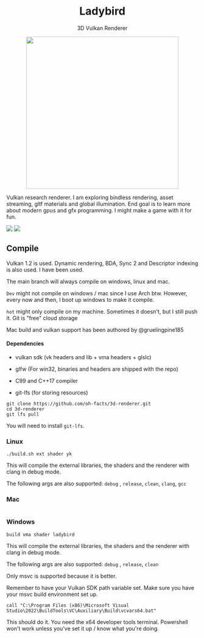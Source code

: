 <p>
<h1 align="center">Ladybird</h2>
<p align="center">3D Vulkan Renderer</p>
<p align="center">
<img width="400"src="res/ladybird/ladybird.png">
</p>
</p>

Vulkan research renderer. I am exploring bindless rendering, asset streaming, gltf materials and global illumination. End goal is to learn more about modern gpus and gfx programming. I might make a game with it for fun.

![](res/ladybird/demo2.png)
![](res/ladybird/demo.png)

## Compile

Vulkan 1.2 is used. Dynamic rendering, BDA, Sync 2 and Descriptor indexing is also used. I have been used.

The main branch will always compile on windows, linux and mac. 

`Dev` might not compile on windows / mac since I use Arch btw. However, every now and then, I boot up windows to make it compile.

`hot` might only compile on my machine. Sometimes it doesn't, but I still push it. Git is "free" cloud storage

Mac build and vulkan support has been authored by @gruelingpine185

#### Dependencies

- vulkan sdk (vk headers and lib + vma headers + glslc)

- glfw (For win32, binaries and headers are shipped with the repo)

- C99 and C++17 compiler

- git-lfs (for storing resources)

```
git clone https://github.com/oh-facts/3d-renderer.git
cd 3d-renderer
git lfs pull
```

You will need to install `git-lfs`.

### Linux

```shell
./build.sh ext shader yk
```

This will compile the external libraries, the shaders and the renderer with clang in debug mode.

The following args are also supported:  `debug` , `release`, `clean`, `clang`, `gcc`

### Mac

```

```

### Windows

```batch
build vma shader ladybird
```

This will compile the external libraries, the shaders and the renderer with clang in debug mode.

The following args are also supported: `debug` , `release`, `clean`

Only msvc is supported because it is better.

Remember to have your Vulkan SDK path variable set.
Make sure you have your msvc build environment set up.

```
call "C:\Program Files (x86)\Microsoft Visual Studio\2022\BuildTools\VC\Auxiliary\Build\vcvars64.bat"
```

This should do it. You need the x64 developer tools terminal. Powershell won't work unless you've set it up / know what you're doing.